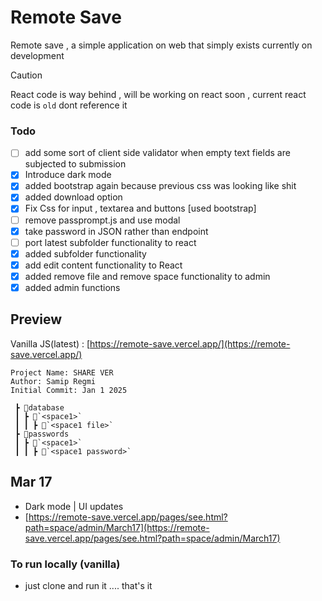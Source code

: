 # Remote Save
Remote save , a simple application on web that simply exists currently on development

> [!CAUTION]
> React code is way behind , will be working on react soon , current react code is `old` dont reference it

### Todo
- [ ] add some sort of client side validator when empty text fields are subjected to submission 
- [x] Introduce dark mode
- [x] added bootstrap again because previous css was looking like shit
- [x] added download option
- [x] Fix Css for input , textarea and buttons [used bootstrap]
- [ ] remove passprompt.js and use modal
- [x] take password in JSON rather than endpoint
- [ ] port latest subfolder functionality to react
- [x] added subfolder functionality
- [x] add edit content functionality to React
- [x] added remove file and remove space functionality to admin
- [x] added admin functions

## Preview
Vanilla JS(latest) : [https://remote-save.vercel.app/](https://remote-save.vercel.app/)


```
Project Name: SHARE VER
Author: Samip Regmi
Initial Commit: Jan 1 2025
```
```
 ┣ 📂database
 ┃ ┣ 📂`<space1>`
 ┃ ┃ ┣ 📜`<space1 file>`
 ┣ 📂passwords
 ┃ ┣ 📂`<space1>`
 ┃ ┃ ┣ 📜`<space1 password>`
```
## Mar 17
- Dark mode | UI updates
- [https://remote-save.vercel.app/pages/see.html?path=space/admin/March17](https://remote-save.vercel.app/pages/see.html?path=space/admin/March17)


### To run locally (vanilla)
- just clone and run it .... that's it
